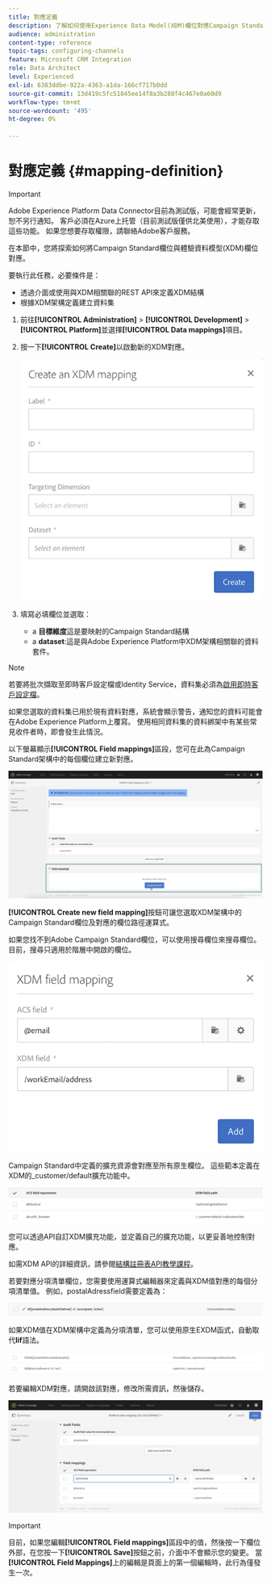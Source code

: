 ```yaml
---
title: 對應定義
description: 了解如何使用Experience Data Model(XDM)欄位對應Campaign Standard欄位。
audience: administration
content-type: reference
topic-tags: configuring-channels
feature: Microsoft CRM Integration
role: Data Architect
level: Experienced
exl-id: 6383ddbe-922a-4363-a1da-166cf717b0dd
source-git-commit: 13d419c5fc51845ee14f8a3b288f4c467e0a60d9
workflow-type: tm+mt
source-wordcount: '495'
ht-degree: 0%

---
```


# 對應定義 {#mapping-definition}

>[!IMPORTANT]
>
>Adobe Experience Platform Data Connector目前為測試版，可能會經常更新，恕不另行通知。 客戶必須在Azure上托管（目前測試版僅供北美使用），才能存取這些功能。 如果您想要存取權限，請聯絡Adobe客戶服務。

在本節中，您將探索如何將Campaign Standard欄位與體驗資料模型(XDM)欄位對應。

要執行此任務，必要條件是：

* 透過介面或使用與XDM相關聯的REST API來定義XDM結構
* 根據XDM架構定義建立資料集

1. 前往&#x200B;**[!UICONTROL Administration]** > **[!UICONTROL Development]** > **[!UICONTROL Platform]**&#x200B;並選擇&#x200B;**[!UICONTROL Data mappings]**&#x200B;項目。

1. 按一下&#x200B;**[!UICONTROL Create]**&#x200B;以啟動新的XDM對應。

   ![](assets/aep_createmapping.png)

1. 填寫必填欄位並選取：

   * a **目標維度**&#x200B;這是要映射的Campaign Standard結構
   * a **dataset**:這是與Adobe Experience Platform中XDM架構相關聯的資料套件。

>[!NOTE]
>
>若要將批次擷取至即時客戶設定檔或Identity Service，資料集必須為[啟用即時客戶設定檔](https://experienceleague.adobe.com/docs/experience-platform/rtcdp/intro/get-started.html)。
>
>如果您選取的資料集已用於現有資料對應，系統會顯示警告，通知您的資料可能會在Adobe Experience Platform上覆寫。 使用相同資料集的資料綁架中有某些常見收件者時，即會發生此情況。

以下螢幕顯示&#x200B;**[!UICONTROL Field mappings]**&#x200B;區段，您可在此為Campaign Standard架構中的每個欄位建立新對應。

![](assets/aep_fieldmappings.png)

**[!UICONTROL Create new field mapping]**&#x200B;按鈕可讓您選取XDM架構中的Campaign Standard欄位及對應的欄位路徑運算式。

如果您找不到Adobe Campaign Standard欄位，可以使用搜尋欄位來搜尋欄位。 目前，搜尋只適用於階層中開啟的欄位。

![](assets/aep_mapfield.png)

Campaign Standard中定義的擴充資源會對應至所有原生欄位。 這些範本定義在XDM的_customer/default擴充功能中。

![](assets/aep_fieldscusmapping.png)

您可以透過API自訂XDM擴充功能，並定義自己的擴充功能，以更妥善地控制對應。

如需XDM API的詳細資訊，請參閱[結構註冊表API教學課程](https://experienceleague.adobe.com/docs/experience-platform/xdm/api/getting-started.html)。

若要對應分項清單欄位，您需要使用運算式編輯器來定義與XDM值對應的每個分項清單值。 例如，postalAdressfield需要定義為：

![](assets/aep_enummapping.png)

如果XDM值在XDM架構中定義為分項清單，您可以使用原生EXDM函式，自動取代&#x200B;**lif**&#x200B;語法。

![](assets/aep_enummappingexdm.png)

若要編輯XDM對應，請開啟該對應，修改所需資訊，然後儲存。

![](assets/aep_editmapping.png)

>[!IMPORTANT]
>
>目前，如果您編輯&#x200B;**[!UICONTROL Field mappings]**&#x200B;區段中的值，然後按一下欄位外部，在您按一下&#x200B;**[!UICONTROL Save]**&#x200B;按鈕之前，介面中不會顯示您的變更。 當&#x200B;**[!UICONTROL Field Mappings]**&#x200B;上的編輯是頁面上的第一個編輯時，此行為僅發生一次。
